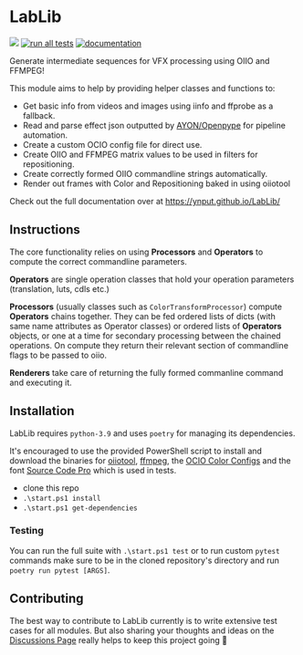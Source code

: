 # LabLib
![](https://img.shields.io/badge/os-windows-blue)
[![run all tests](https://github.com/ynput/LabLib/actions/workflows/run_all_tests.yml/badge.svg)](https://github.com/ynput/LabLib/actions/workflows/run_all_tests.yml)
[![documentation](https://github.com/ynput/LabLib/actions/workflows/documentation.yml/badge.svg)](https://github.com/ynput/LabLib/actions/workflows/documentation.yml)

Generate intermediate sequences for VFX processing using OIIO and FFMPEG!

This module aims to help by providing helper classes and functions to:
- Get basic info from videos and images using iinfo and ffprobe as a fallback.
- Read and parse effect json outputted by [AYON/Openpype](https://github.com/ynput) for pipeline automation.
- Create a custom OCIO config file for direct use.
- Create OIIO and FFMPEG matrix values to be used in filters for repositioning.
- Create correctly formed OIIO commandline strings automatically.
- Render out frames with Color and Repositioning baked in using oiiotool

Check out the full documentation over at https://ynput.github.io/LabLib/

## Instructions
The core functionality relies on using **Processors** and **Operators** to compute the correct commandline parameters.

**Operators** are single operation classes that hold your operation parameters (translation, luts, cdls etc.)

**Processors** (usually classes such as `ColorTransformProcessor`) compute **Operators** chains together. They can be fed ordered lists of dicts (with same name attributes as Operator classes) or ordered lists of **Operators** objects, or one at a time for secondary processing between the chained operations. On compute they return their relevant section of commandline flags to be passed to oiio.

**Renderers** take care of returning the fully formed commanline command and executing it.

## Installation
LabLib requires `python-3.9` and uses `poetry` for managing its dependencies.

It's encouraged to use the provided PowerShell script to install and download the binaries for [oiiotool](https://www.patreon.com/posts/openimageio-oiio-63609827), [ffmpeg](https://github.com/GyanD/codexffmpeg/releases/tag/7.0.1), the [OCIO Color Configs](https://github.com/colour-science/OpenColorIO-Configs/releases/tag/v1.2) and the font [Source Code Pro](https://fontsource.org/fonts/source-code-pro) which is used in tests.

- clone this repo
- `.\start.ps1 install`
- `.\start.ps1 get-dependencies`

### Testing
You can run the full suite with `.\start.ps1 test` or to run custom `pytest` commands make sure to be in the cloned repository's directory and run `poetry run pytest [ARGS]`.


## Contributing
The best way to contribute to LabLib currently is to write extensive test cases for all modules. But also sharing your thoughts and ideas on the [Discussions Page](https://github.com/ynput/LabLib/discussions) really helps to keep this project going 💞
